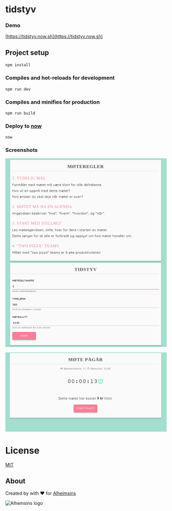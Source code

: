 # tidstyv

### Demo

[https://tidstyv.now.sh](https://tidstyv.now.sh)

## Project setup
```
npm install
```

### Compiles and hot-reloads for development
```
npm run dev
```

### Compiles and minifies for production
```
npm run build
```

### Deploy to [now](https://zeit.co/now)
```
now
```

### Screenshots

![](/static/tidstyv1.png)

![](/static/tidstyv2.png)


# License

[MIT](LICENSE)

## About

Created by with ❤ for [Alheimsins](https://alheimsins.net)

<img src="https://image.ibb.co/dPH08G/logo_black.png" alt="Alhemsins logo" height="150px" width="150px" />
